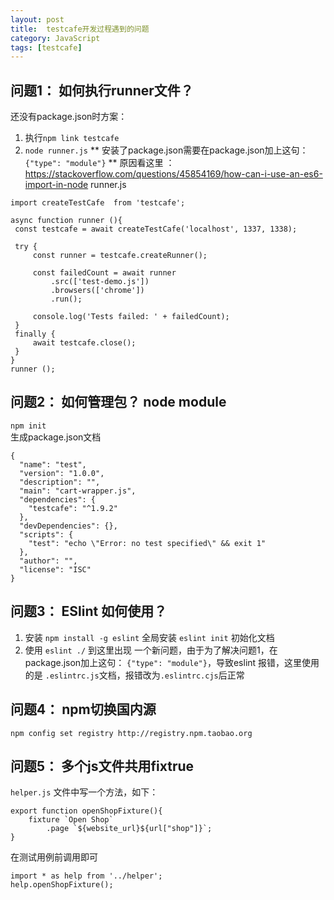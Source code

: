 ```yaml
---
layout: post
title:  testcafe开发过程遇到的问题
category: JavaScript
tags: [testcafe]
---
```


## 问题1： 如何执行runner文件？
还没有package.json时方案：
1. 执行`npm link testcafe`
2. `node runner.js`
** 安装了package.json需要在package.json加上这句： `{"type": "module"}` **
原因看这里 ： https://stackoverflow.com/questions/45854169/how-can-i-use-an-es6-import-in-node
runner.js
```
import createTestCafe  from 'testcafe';

async function runner (){
 const testcafe = await createTestCafe('localhost', 1337, 1338);

 try {
     const runner = testcafe.createRunner();

     const failedCount = await runner
         .src(['test-demo.js'])
         .browsers(['chrome'])
         .run();

     console.log('Tests failed: ' + failedCount);
 }
 finally {
     await testcafe.close();
 }
}
runner ();
```

## 问题2： 如何管理包？ node module
`npm init`  
生成package.json文档
```
{
  "name": "test",
  "version": "1.0.0",
  "description": "",
  "main": "cart-wrapper.js",
  "dependencies": {
    "testcafe": "^1.9.2"
  },
  "devDependencies": {},
  "scripts": {
    "test": "echo \"Error: no test specified\" && exit 1"
  },
  "author": "",
  "license": "ISC"
}

```

## 问题3： ESlint 如何使用？
1. 安装
`npm install -g eslint` 全局安装
`eslint init` 初始化文档
2. 使用
`eslint ./`
到这里出现 一个新问题，由于为了解决问题1，在package.json加上这句： `{"type": "module"}`，导致eslint 报错，这里使用的是 `.eslintrc.js`文档，报错改为`.eslintrc.cjs`后正常

## 问题4： npm切换国内源
`npm config set registry http://registry.npm.taobao.org`

## 问题5： 多个js文件共用fixtrue
`helper.js` 文件中写一个方法，如下：
```
export function openShopFixture(){
    fixture `Open Shop`
        .page `${website_url}${url["shop"]}`;
}
```
在测试用例前调用即可
```
import * as help from '../helper';
help.openShopFixture();
```

[jekyll]:      http://jekyllrb.com
[jekyll-gh]:   https://github.com/jekyll/jekyll
[jekyll-help]: https://github.com/jekyll/jekyll-help
